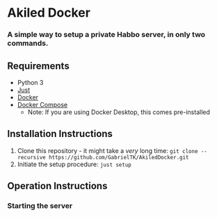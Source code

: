 # Akiled Docker
### A simple way to setup a private Habbo server, in only two commands.

## Requirements
* Python 3
* [Just](https://github.com/casey/just#packages)
* [Docker](https://docs.docker.com/get-docker/)
* [Docker Compose](https://docs.docker.com/compose/install/)
  * Note: If you are using Docker Desktop, this comes pre-installed
## Installation Instructions

1. Clone this repository - it might take a _very_ long time:
``git clone --recursive https://github.com/GabrielTK/AkiledDocker.git``
2. Initiate the setup procedure: `just setup`

## Operation Instructions

### Starting the server
